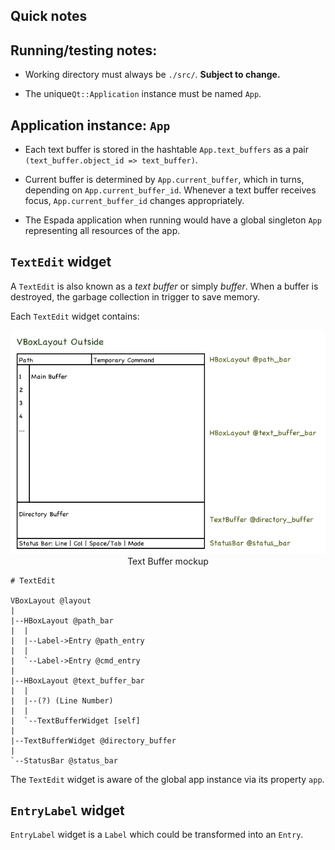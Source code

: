 ## Quick notes

## Running/testing notes:

* Working directory must always be `./src/`.  **Subject to change.**

* The unique`Qt::Application` instance must be named `App`.

## Application instance: `App`

* Each text buffer is stored in the hashtable `App.text_buffers` as a pair `(text_buffer.object_id => text_buffer)`.

* Current buffer is determined by `App.current_buffer`, which in turns, depending on `App.current_buffer_id`.  Whenever a text buffer receives focus, `App.current_buffer_id` changes appropriately.

* The Espada application when running would have a global singleton `App` representing all resources of the app.

## `TextEdit` widget

A `TextEdit` is also known as a *text buffer* or simply *buffer*.  When a buffer is destroyed, the garbage collection in trigger to save memory.

Each `TextEdit` widget contains:

<div style="align: center; text-align: center">
    <img src="../concepts/text_buffer.png" /><br />
    Text Buffer mockup
</div>

    # TextEdit

    VBoxLayout @layout
    |
    |--HBoxLayout @path_bar
    |  |
    |  |--Label->Entry @path_entry
    |  |
    |  `--Label->Entry @cmd_entry
    |
    |--HBoxLayout @text_buffer_bar
    |  |
    |  |--(?) (Line Number)
    |  |
    |  `--TextBufferWidget [self]
    |  
    |--TextBufferWidget @directory_buffer
    |
    `--StatusBar @status_bar

The `TextEdit` widget is aware of the global app instance via its property `app`.

## `EntryLabel` widget

`EntryLabel` widget is a `Label` which could be transformed into an `Entry`.
